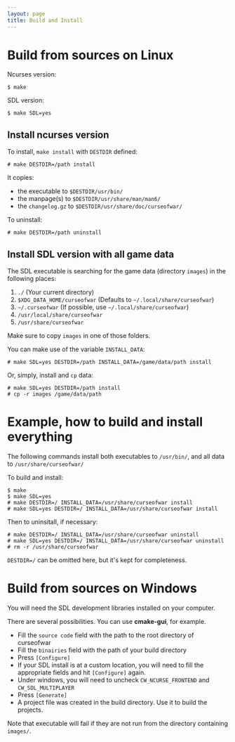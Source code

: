 ```yaml
---
layout: page
title: Build and Install
---
```


Build from sources on Linux
===========================

Ncurses version:
    
    $ make

SDL version:

    $ make SDL=yes
  
Install ncurses version
-----------------------

To install, `make install` with `DESTDIR` defined:

    # make DESTDIR=/path install

It copies:

  * the executable to `$DESTDIR/usr/bin/` 
  * the manpage(s) to `$DESTDIR/usr/share/man/man6/`
  * the `changelog.gz` to `$DESTDIR/usr/share/doc/curseofwar/`

To uninstall:

    # make DESTDIR=/path uninstall

Install SDL version with all game data
--------------------------------------

The SDL executable is searching for the game data (directory `images`) in the 
following places:
  
1. `./`                           (Your current directory)
2. `$XDG_DATA_HOME/curseofwar`    (Defaults to `~/.local/share/curseofwar`)
3. `~/.curseofwar`                (If possible, use `~/.local/share/curseofwar`)
4. `/usr/local/share/curseofwar` 
5. `/usr/share/curseofwar`
  
Make sure to copy `images` in one of those folders. 
  
You can make use of the variable `INSTALL_DATA`:

    # make SDL=yes DESTDIR=/path INSTALL_DATA=/game/data/path install
  
Or, simply, install and `cp` data:

    # make SDL=yes DESTDIR=/path install
    # cp -r images /game/data/path


Example, how to build and install everything
============================================

The following commands install both executables to `/usr/bin/`, and all data to 
`/usr/share/curseofwar/`

To build and install:

    $ make
    $ make SDL=yes 
    # make DESTDIR=/ INSTALL_DATA=/usr/share/curseofwar install
    # make SDL=yes DESTDIR=/ INSTALL_DATA=/usr/share/curseofwar install
    
Then to uninsitall, if necessary:

    # make DESTDIR=/ INSTALL_DATA=/usr/share/curseofwar uninstall
    # make SDL=yes DESTDIR=/ INSTALL_DATA=/usr/share/curseofwar uninstall
    # rm -r /usr/share/curseofwar

`DESTDIR=/` can be omitted here, but it's kept for completeness.

Build from sources on Windows
=============================

You will need the SDL development libraries installed on your computer.

There are several possibilities. You can use **cmake-gui**, for example.

- Fill the `source code` field with the path to the root directory of curseofwar
- Fill the `binairies` field with the path of your build directory
- Press `[Configure]`
- If your SDL install is at a custom location, you will need to fill the appropriate fields and hit `[Configure]` again.
- Under windows, you will need to uncheck `CW_NCURSE_FRONTEND` and `CW_SDL_MULTIPLAYER`
- Press `[Generate]`
- A project file was created in the build directory. Use it to build the projects.

Note that executable will fail if they are not run from the directory containing `images/`.
